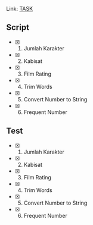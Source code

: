 Link: [TASK](https://stackoverflow.com/questions/193161/what-is-the-best-project-structure-for-a-python-application)

## Script
- [x] 1. Jumlah Karakter
- [x] 2. Kabisat
- [x] 3. Film Rating
- [x] 4. Trim Words
- [x] 5. Convert Number to String
- [x] 6. Frequent Number

## Test
- [x] 1. Jumlah Karakter
- [x] 2. Kabisat
- [x] 3. Film Rating
- [x] 4. Trim Words
- [x] 5. Convert Number to String
- [x] 6. Frequent Number
